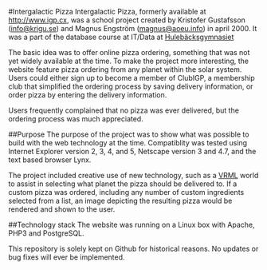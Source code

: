 #Intergalactic Pizza
Intergalactic Pizza, formerly available at http://www.igp.cx, was a school project created by Kristofer Gustafsson (info@krigu.se) and Magnus Engström (magnus@aoeu.info) in april 2000. It was a part of the database course at IT/Data at [Hulebäcksgymnasiet](http://www.hule.harryda.se)

The basic idea was to offer online pizza ordering, something that was not yet widely available at the time. To make the project more interesting, the website feature pizza ordering from any planet within the solar system. Users could either sign up to become a member of ClubIGP, a membership club that simplified the ordering process by saving delivery information, or order pizza by entering the delivery information.

Users frequently complained that no pizza was ever delivered, but the ordering process was much appreciated.

##Purpose
The purpose of the project was to show what was possible to build with the web technology at the time. Compatiblity was tested using Internet Explorer version 2, 3, 4, and 5, Netscape version 3 and 4.7, and the text based browser Lynx.

The project included creative use of new technology, such as a [VRML](https://en.wikipedia.org/wiki/Vrml) world to assist in selecting what planet the pizza should be delivered to. If a custom pizza was ordered, including any number of custom ingredients selected from a list, an image depicting the resulting pizza would be rendered and shown to the user.

##Technology stack
The website was running on a Linux box with Apache, PHP3 and PostgreSQL.

This repository is solely kept on Github for historical reasons. No updates or bug fixes will ever be implemented.
